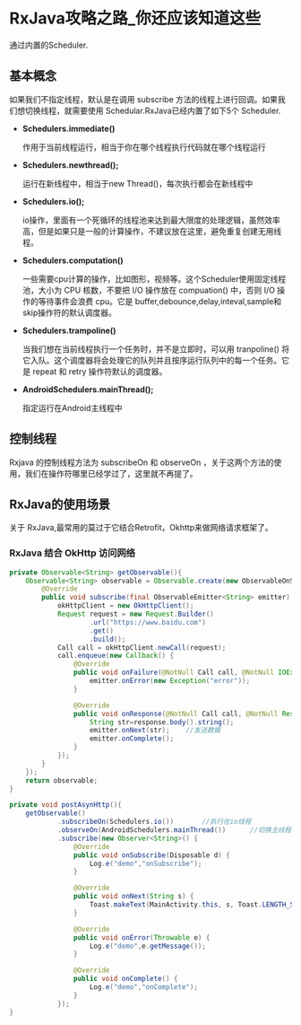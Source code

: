 # RxJava攻略之路_你还应该知道这些

通过内置的Scheduler.

## 基本概念

如果我们不指定线程，默认是在调用 subscribe 方法的线程上进行回调。如果我们想切换线程，就需要使用 Schedular.RxJava已经内置了如下5个 Scheduler.

- **Schedulers.immediate()**  

  作用于当前线程运行，相当于你在哪个线程执行代码就在哪个线程运行

- **Schedulers.newthread();**

  运行在新线程中，相当于new Thread()，每次执行都会在新线程中

- **Schedulers.io();**

  io操作，里面有一个死循环的线程池来达到最大限度的处理逻辑，虽然效率高，但是如果只是一般的计算操作，不建议放在这里，避免重复创建无用线程。

- **Schedulers.computation()**

  一些需要cpu计算的操作，比如图形，视频等。这个Scheduler使用固定线程池，大小为 CPU 核数，不要把 I/O 操作放在 compuation() 中，否则 I/O 操作的等待事件会浪费 cpu。它是 buffer,debounce,delay,inteval,sample和 skip操作符的默认调度器。

- **Schedulers.trampoline()**

  当我们想在当前线程执行一个任务时，并不是立即时，可以用 tranpoline() 将它入队。这个调度器将会处理它的队列并且按序运行队列中的每一个任务。它是 repeat 和 retry 操作符默认的调度器。

- **AndroidSchedulers.mainThread();**

  指定运行在Android主线程中



## 控制线程

Rxjava 的控制线程方法为 subscribeOn 和 observeOn ，关于这两个方法的使用，我们在操作符哪里已经学过了，这里就不再提了。



## RxJava的使用场景

关于 RxJava,最常用的莫过于它结合Retrofit，Okhttp来做网络请求框架了。

### RxJava 结合 OkHttp 访问网络

```java
private Observable<String> getObservable(){
    Observable<String> observable = Observable.create(new ObservableOnSubscribe<String>() {
        @Override
        public void subscribe(final ObservableEmitter<String> emitter) {
            okHttpClient = new OkHttpClient();
            Request request = new Request.Builder()
                    .url("https://www.baidu.com")
                    .get()
                    .build();
            Call call = okHttpClient.newCall(request);
            call.enqueue(new Callback() {
                @Override
                public void onFailure(@NotNull Call call, @NotNull IOException e) {
                    emitter.onError(new Exception("error"));
                }

                @Override
                public void onResponse(@NotNull Call call, @NotNull Response response) throws IOException {
                    String str=response.body().string();
                    emitter.onNext(str);    //发送数据
                    emitter.onComplete();
                }
            });
        }
    });
    return observable;
}

private void postAsynHttp(){
    getObservable()
            .subscribeOn(Schedulers.io())		//执行在io线程
            .observeOn(AndroidSchedulers.mainThread())		//切换主线程
            .subscribe(new Observer<String>() {
                @Override
                public void onSubscribe(Disposable d) {
                    Log.e("demo","onSubscribe");
                }

                @Override
                public void onNext(String s) {
                    Toast.makeText(MainActivity.this, s, Toast.LENGTH_SHORT).show();
                }

                @Override
                public void onError(Throwable e) {
                    Log.e("demo",e.getMessage());
                }

                @Override
                public void onComplete() {
                    Log.e("demo","onComplete");
                }
            });
}
```